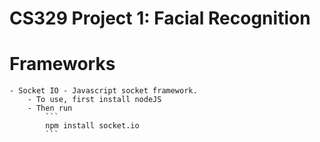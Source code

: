 # CS329 Project 1: Facial Recognition


# Frameworks
    - Socket IO - Javascript socket framework.
        - To use, first install nodeJS
        - Then run
            ```
            npm install socket.io
            ```